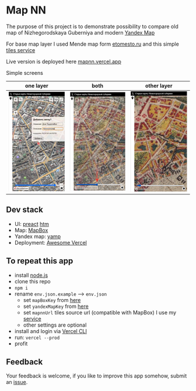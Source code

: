 # Map NN

The purpose of this project is to demonstrate possibility to compare old map of Nizhegorodskaya Guberniya and modern [Yandex Map](https://maps.yandex.ru/)

For base map layer I used Mende map form [etomesto.ru](http://www.etomesto.ru/map-nn_mende) and this simple [tiles service](https://github.com/mikhail-angelov/mapnn-tiles)

Live version is deployed here [mapnn.vercel.app](https://mapnn.vercel.app)

Simple screens

one layer|both|other layer
---|---|---
![one](screens/one.png) |![two](screens/two.png) |![three](screens/three.png)

## Dev stack
- UI: [preact](https://github.com/preactjs/preact) [htm](https://github.com/developit/htm)
- Map: [MapBox](https://github.com/mapbox/mapbox-gl-js)
- Yandex map: [yamp](https://yandex.com/dev/maps/jsapi/doc/2.1/quick-start/index.html)
- Deployment: [Awesome Vercel](https://vercel.com)

## To repeat this app
- install [node.js](https://nodejs.org)
- clone this repo
- `npm i`
- rename `env.json.example` --> `env.json`
  - set `mapBoxKey` from [here](https://docs.mapbox.com/help/tutorials/get-started-tokens-api/)
  - set `yandexMapKey` from [here](https://developer.tech.yandex.ru/services/)
  - set `mapnnUrl` tiles source url (compatible with MapBox) I use my [service](https://mapnn.bconf.com/map/mende/{z}/{x}/{y}.jpg)
  - other settings are optional
- install and login via [Vercel CLI](https://vercel.com)
- run: `vercel --prod`
- profit

## Feedback
Your feedback is welcome, if you like to improve this app somehow, submit an [issue](https://github.com/mikhail-angelov/mapnn/issues).
